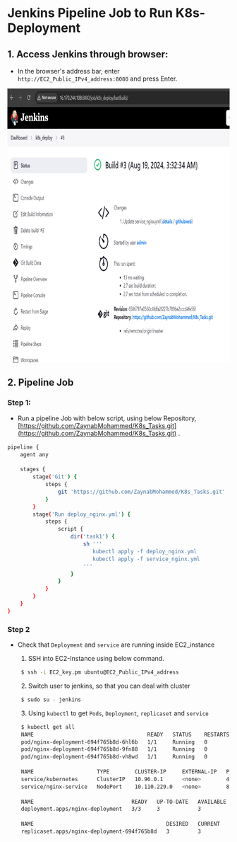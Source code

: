 # Jenkins Pipeline Job to Run K8s-Deployment
## 1. Access Jenkins through browser:  
- In the browser's address bar, enter `http://EC2_Public_IPv4_address:8080` and press Enter.
  
<img src="https://github.com/ZaynabMohammed/CI-CD-Project/blob/master/Jenkins/jenkins.PNG" width="900" height="620" >  

## 2. Pipeline Job   
### Step 1:  
- Run a pipeline Job with below script, using below Repository, [https://github.com/ZaynabMohammed/K8s_Tasks.git](https://github.com/ZaynabMohammed/K8s_Tasks.git) .  
   
```bash
pipeline {
    agent any
	
    stages {
	    stage('Git') {
            steps {
                git 'https://github.com/ZaynabMohammed/K8s_Tasks.git'
            }
        }
        stage('Run deploy_nginx.yml') {
            steps {
                script {
                    dir('task1') {
                        sh '''
                           kubectl apply -f deploy_nginx.yml
                           kubectl apply -f service_nginx.yml
                        '''
                    }
                }
            }
        }
    }
}
```
### Step 2   
- Check that `Deployment` and `service` are running inside EC2_instance
  
   1. SSH into EC2-Instance using below command.
      
   ```bash
    $ ssh -i EC2_key.pm ubuntu@EC2_Public_IPv4_address
   ```
   2. Switch user to jenkins, so that you can deal with cluster  
      
   ```bash
    $ sudo su - jenkins
   ```
   3. Using `kubectl` to get `Pods`, `Deployment`, `replicaset`  and `service`
      
   ```bash
    $ kubectl get all
    NAME                                    READY   STATUS    RESTARTS   AGE
    pod/nginx-deployment-694f765b8d-6hl6b   1/1     Running   0          74m
    pod/nginx-deployment-694f765b8d-9fn88   1/1     Running   0          74m
    pod/nginx-deployment-694f765b8d-vh8wd   1/1     Running   0          74m

    NAME                    TYPE        CLUSTER-IP     EXTERNAL-IP   PORT(S)        AGE
    service/kubernetes      ClusterIP   10.96.0.1      <none>        443/TCP        93m
    service/nginx-service   NodePort    10.110.229.0   <none>        80:30001/TCP   54m

    NAME                               READY   UP-TO-DATE   AVAILABLE   AGE
    deployment.apps/nginx-deployment   3/3     3            3           74m

    NAME                                          DESIRED   CURRENT   READY   AGE
    replicaset.apps/nginx-deployment-694f765b8d   3         3         3       74m
   ```   
